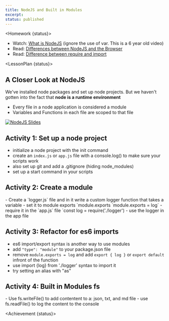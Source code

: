 ```yaml
---
title: NodeJS and Built in Modules
excerpt:
status: published
---
```


<script>
	import Homework from "$lib/components/Homework.svelte";
	import LessonPlan from "$lib/components/LessonPlan.svelte";
	import Achievement from "$lib/components/Achievement.svelte";
</script>

<Homework {status}>

- Watch: [What is NodeJS](https://www.youtube.com/watch?v=TlB_eWDSMt4) (ignore the use of var. This is a 6 year old video)
- Read: [Differences between NodeJS and the Browser](https://nodejs.org/en/learn/getting-started/differences-between-nodejs-and-the-browser)
- Read: [Difference between require and import](https://www.geeksforgeeks.org/difference-between-node-js-require-and-es6-import-and-export/)

</Homework>


<LessonPlan {status}>

<h2>A Closer Look at NodeJS</h2>

We've installed node packages and set up node projects. But we haven't gotten into the fact that **node is a runtime environment**

- Every file in a node application is considered a module
- Variables and Functions in each file are scoped to that file

[![NodeJS Slides](/images/slides/cpnt-262/nodejs.png)](https://docs.google.com/presentation/d/1CewDMEBKcEMQbpxEi6aJJSIgUv_2jk_eGj5uopy9bvM/edit?usp=sharing)


<h2>Activity 1: Set up a node project </h2>

- initialize a node project with the init command
- create an `index.js` or `app.js` file with a console.log() to make sure your scripts work
- also set up git and add a .gitignore (hiding node_modules)
- set up a start command in your scripts

<h2>Activity 2: Create a module </h2>
- Create a `logger.js` file and in it write a custom logger function that takes a variable
- set it to module exports `module.exports `module.exports = log`
- require it in the `app.js` file `const log = require('./logger')
- use the logger in the app file

<h2>Activity 3: Refactor for es6 imports</h2>

- es6 import/export syntax is another way to use modules
- add `"type": "module"` to your package.json file
- remove `module.exports = log` and add `export { log }` or `export default` infront of the function
- use import {log} from './logger' syntax to import it 
- try setting an alias with "as"

<h2>Activity 4: Built in Modules fs</h2>
- Use fs.writeFile() to add contentent to a: json, txt, and md file
- use fs.readFile() to log the content to the console

</LessonPlan>

<Achievement {status}>


</Achievement>
